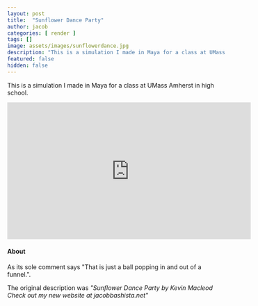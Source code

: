 ```yaml
---
layout: post
title:  "Sunflower Dance Party"
author: jacob
categories: [ render ]
tags: []
image: assets/images/sunflowerdance.jpg
description: "This is a simulation I made in Maya for a class at UMass Amherst in high school."
featured: false
hidden: false
---
```


This is a simulation I made in Maya for a class at UMass Amherst in high school.

<iframe width="560" height="315" src="https://www.youtube.com/embed/0Tso2ePtJUc" frameborder="0" allow="accelerometer; autoplay; encrypted-media; gyroscope; picture-in-picture" allowfullscreen></iframe>

#### About
As its sole comment says "That is just a ball popping in and out of a funnel.".

The original description was *"Sunflower Dance Party by Kevin Macleod Check out my new website at jacobbashista.net"*